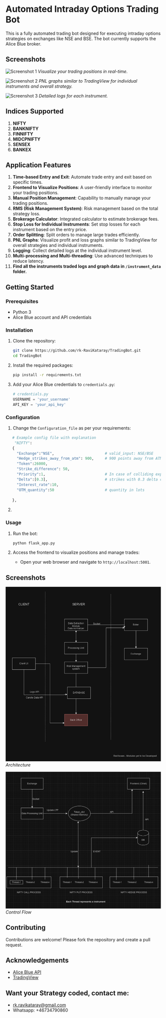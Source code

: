 # Automated Intraday Options Trading Bot

This is a fully automated trading bot designed for executing intraday options strategies on exchanges like NSE and BSE. The bot currently supports the Alice Blue broker.

## Screenshots

![Screenshot 1](screenshots/screenshot1.png)
*Visualize your trading positions in real-time.*

![Screenshot 2](screenshots/screenshot2.png)
*PNL graphs similar to TradingView for individual instruments and overall strategy.*

![Screenshot 3](screenshots/screenshot3.png)
*Detailed logs for each instrument.*

## Indices Supported

1. **NIFTY**
2. **BANKNIFTY**
3. **FINNIFTY**
4. **MIDCPNIFTY**
5. **SENSEX**
6. **BANKEX**

## Application Features

1. **Time-based Entry and Exit**: Automate trade entry and exit based on specific times.
2. **Frontend to Visualize Positions**: A user-friendly interface to monitor your trading positions.
3. **Manual Position Management**: Capability to manually manage your trading positions.
4. **RMS (Risk Management System)**: Risk management based on the total strategy loss.
5. **Brokerage Calculator**: Integrated calculator to estimate brokerage fees.
6. **Stop Loss for Individual Instruments**: Set stop losses for each instrument based on the entry price.
7. **Order Splitting**: Split orders to manage large trades efficiently.
8. **PNL Graphs**: Visualize profit and loss graphs similar to TradingView for overall strategies and individual instruments.
9. **Logging**: Collect detailed logs at the individual instrument level.
10. **Multi-processing and Multi-threading**: Use advanced techniques to reduce latency.
11. **Find all the instruments traded logs and graph data in `/instrument_data` folder.**

## Getting Started

### Prerequisites

- Python 3
- Alice Blue account and API credentials

### Installation

1. Clone the repository:
    ```sh
    git clone https://github.com/rk-RaviKataray/TradingBot.git
    cd TradingBot
    ```

2. Install the required packages:
    ```sh
    pip install -r requirements.txt
    ```

3. Add your Alice Blue credentials to `credentials.py`:
    ```python
    # credentials.py
    USERNAME = 'your_username'
    API_KEY = 'your_api_key'
    ```

### Configuration

1. Change the `Configuration_file` as per your requirements:

 ```python
    # Example config file with explanation
     "NIFTY":
    {
      "Exchange":"NSE",                       # valid_input: NSE/BSE 
      "Hedge_strikes_away_from_atm": 900,     # 900 points away from ATM strikes will be bought
      "Token":26000,
      "Strike_difference": 50,                
      "Priority":1,                           # In case of colliding expiries the instrument with higher priority will be chosen
      "Delta":[0.3],                          # strikes with 0.3 delta call will be shorted and maintained as per the market movement
      "Interest_rate":10,
      "OTM_quantity":50                       # quantity in lots 
  
    },
 ```

2.
### Usage

1. Run the bot:
    ```sh
    python flask_app.py
    ```

2. Access the frontend to visualize positions and manage trades:
    - Open your web browser and navigate to `http://localhost:5001`.

## Screenshots

![Screenshot 1](screenshots/architecture_github_sc.png)
*Architecture*

![Screenshot 2](screenshots/flow_chart.png)
*Control Flow*


## Contributing

Contributions are welcome! Please fork the repository and create a pull request.


## Acknowledgements

- [Alice Blue API](https://docs.aliceblueonline.com/)
- [TradingView](https://www.tradingview.com/)


## Want your Strategy coded, contact me:

- rk.ravikataray@gmail.com
- Whatsapp: +46734790860



